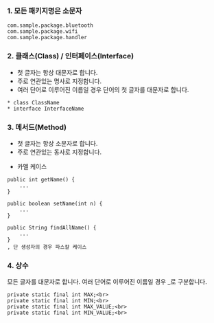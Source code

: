 

### 1. 모든 패키지명은 소문자

```
com.sample.package.bluetooth
com.sample.package.wifi
com.sample.package.handler
```

### 2. 클래스(Class) / 인터페이스(Interface)
* 첫 글자는 항상 대문자로 합니다.
* 주로 연관있는 명사로 지정합니다.
* 여러 단어로 이루어진 이름일 경우 단어의 첫 글자를 대문자로 합니다.

```
* class ClassName
* interface InterfaceName
```

### 3. 메서드(Method)
* 첫 글자는 항상 소문자로 합니다.
* 주로 연관있는 동사로 지정합니다.
- 카멜 케이스 

```
public int getName() {
    ...
}

public boolean setName(int n) {
    ...
}

public String findAllName() {
    ...
}
, 단 생성자의 경우 파스칼 케이스
```




### 4. 상수
모든 글자를 대문자로 합니다.
여러 단어로 이루어진 이름일 경우 _로 구분합니다.
```
private static final int MAX;<br>
private static final int MIN;<br>
private static final int MAX_VALUE;<br>
private static final int MIN_VALUE;​<br>

```


